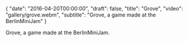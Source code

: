 {
  "date": "2016-04-20T00:00:00",
  "draft": false,
  "title": "Grove",
  "video": "gallery/grove.webm",
  "subtitle": "Grove, a game made at the BerlinMiniJam"
}

Grove, a game made at the BerlinMiniJam.
